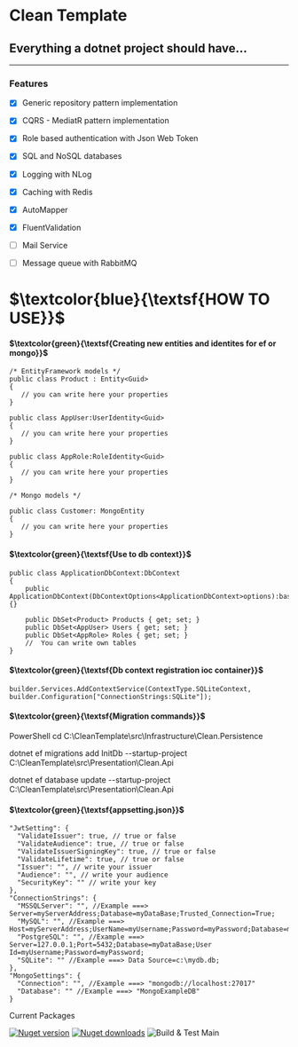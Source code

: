 <h1>Clean Template</h1> 
<h2>Everything a dotnet project should have...</h2><hr>
<h3>Features</h3>

- [x] Generic repository pattern implementation
- [x] CQRS - MediatR pattern implementation
- [x] Role based authentication with Json Web Token
- [x] SQL and NoSQL databases
- [x] Logging with NLog
- [x] Caching with Redis
- [x] AutoMapper
- [x] FluentValidation
- [ ] Mail Service
- [ ] Message queue with RabbitMQ




# $\textcolor{blue}{\textsf{HOW TO USE}}$ 


#### $\textcolor{green}{\textsf{Creating new entities and identites for ef or mongo}}$ 

```
/* EntityFramework models */
public class Product : Entity<Guid>
{
   // you can write here your properties
}

public class AppUser:UserIdentity<Guid>
{
   // you can write here your properties 
}

public class AppRole:RoleIdentity<Guid>
{
   // you can write here your properties
}

/* Mongo models */

public class Customer: MongoEntity
{
   // you can write here your properties
}

```
#### $\textcolor{green}{\textsf{Use to db context}}$

```
public class ApplicationDbContext:DbContext
{
    public ApplicationDbContext(DbContextOptions<ApplicationDbContext>options):base(options){}

    public DbSet<Product> Products { get; set; }
    public DbSet<AppUser> Users { get; set; }
    public DbSet<AppRole> Roles { get; set; }
    //  You can write own tables
}

```

#### $\textcolor{green}{\textsf{Db context registration ioc container}}$

```
builder.Services.AddContextService(ContextType.SQLiteContext, builder.Configuration["ConnectionStrings:SQLite"]);
```

#### $\textcolor{green}{\textsf{Migration commands}}$

<p>PowerShell cd C:\CleanTemplate\src\Infrastructure\Clean.Persistence</p>
<p>dotnet ef migrations add InitDb --startup-project C:\CleanTemplate\src\Presentation\Clean.Api</p>
<p></p>dotnet ef database update --startup-project C:\CleanTemplate\src\Presentation\Clean.Api<p>

  
#### $\textcolor{green}{\textsf{appsetting.json}}$ 
```
"JwtSetting": {
  "ValidateIssuer": true, // true or false
  "ValidateAudience": true, // true or false
  "ValidateIssuerSigningKey": true, // true or false
  "ValidateLifetime": true, // true or false
  "Issuer": "", // write your issuer
  "Audience": "", // write your audience
  "SecurityKey": "" // write your key
},
"ConnectionStrings": {
  "MSSQLServer": "", //Example ===> Server=myServerAddress;Database=myDataBase;Trusted_Connection=True;
  "MySQL": "", //Example ===> Host=myServerAddress;UserName=myUsername;Password=myPassword;Database=myDataBase;
  "PostgreSQL": "", //Example ===> Server=127.0.0.1;Port=5432;Database=myDataBase;User Id=myUsername;Password=myPassword;
  "SQLite": "" //Example ===> Data Source=c:\mydb.db;
},
"MongoSettings": {
  "Connection": "", //Example ===> "mongodb://localhost:27017"
  "Database": "" //Example ===> "MongoExampleDB"
}
```


Current Packages

[![Nuget version](https://img.shields.io/nuget/v/blazored.localstorage.svg?logo=nuget)](https://www.nuget.org/packages/Blazored.LocalStorage/)
[![Nuget downloads](https://img.shields.io/nuget/dt/Blazored.LocalStorage?logo=nuget)](https://www.nuget.org/packages/Blazored.LocalStorage/)
![Build & Test Main](https://github.com/Blazored/LocalStorage/workflows/Build%20&%20Test%20Main/badge.svg)
